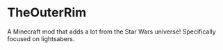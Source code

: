 # TheOuterRim
A Minecraft mod that adds a lot from the Star Wars universe! Specifically focused on lightsabers.
